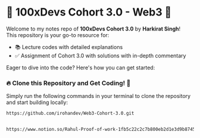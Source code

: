 # 🚀 100xDevs Cohort 3.0 - Web3 🚀

Welcome to my notes repo of **100xDevs Cohort 3.0** by **Harkirat Singh**!  
This repository is your go-to resource for:

- 📚 Lecture codes with detailed explanations
- ✅ Assignment of Cohort 3.0 with solutions with in-depth commentary

Eager to dive into the code? Here's how you can get started:

### 🔥 **Clone this Repository and Get Coding! 💫**

Simply run the following commands in your terminal to clone the repository and start building locally:

```bash
https://github.com/irohandev/Web3-Cohort-3.0.git


https://www.notion.so/Rahul-Proof-of-work-1fb5c22c2c7b800eb2d1e3d9b8745d59

